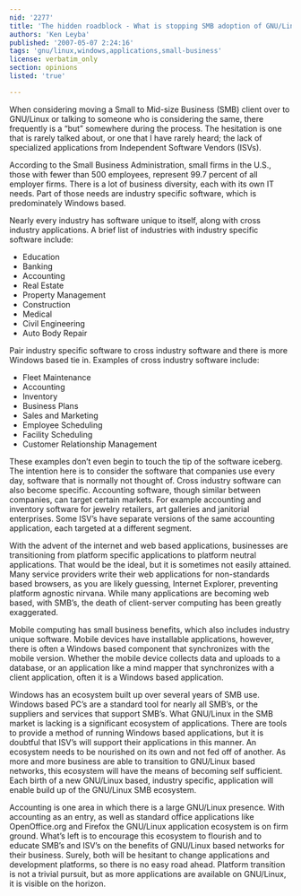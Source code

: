```yaml
---
nid: '2277'
title: 'The hidden roadblock - What is stopping SMB adoption of GNU/Linux?'
authors: 'Ken Leyba'
published: '2007-05-07 2:24:16'
tags: 'gnu/linux,windows,applications,small-business'
license: verbatim_only
section: opinions
listed: 'true'

---
```

When considering moving a Small to Mid-size Business (SMB) client over to GNU/Linux or talking to someone who is considering the same, there frequently is a “but” somewhere during the process.  The hesitation is one that is rarely talked about, or one that I have rarely heard; the lack of specialized applications from Independent Software Vendors (ISVs).

According to the Small Business Administration, small firms in the U.S., those with fewer than 500 employees, represent 99.7 percent of all employer firms.  There is a lot of business diversity, each with its own IT needs.  Part of those needs are industry specific software, which is predominately Windows based.

Nearly every industry has software unique to itself, along with cross industry applications.  A brief list of industries with industry specific software include:


* Education
* Banking
* Accounting
* Real Estate
* Property Management
* Construction
* Medical
* Civil Engineering
* Auto Body Repair

Pair industry specific software to cross industry software and there is more Windows based tie in.  Examples of cross industry software include:


* Fleet Maintenance
* Accounting
* Inventory
* Business Plans
* Sales and Marketing
* Employee Scheduling
* Facility Scheduling
* Customer Relationship Management

These examples don’t even begin to touch the tip of the software iceberg.  The intention here is to consider the software that companies use every day, software that is normally not thought of.  Cross industry software can also become specific.  Accounting software, though similar between companies, can target certain markets.  For example accounting and inventory software for jewelry retailers, art galleries and janitorial enterprises.  Some ISV’s have separate versions of the same accounting application, each targeted at a different segment.

With the advent of the internet and web based applications, businesses are transitioning from platform specific applications to platform neutral applications.  That would be the ideal, but it is sometimes not easily attained.  Many service providers write their web applications for non-standards based browsers, as you are likely guessing, Internet Explorer, preventing platform agnostic nirvana.  While many applications are becoming web based, with SMB’s, the death of client-server computing has been greatly exaggerated.

Mobile computing has small business benefits, which also includes industry unique software.  Mobile devices have installable applications, however, there is often a Windows based component that synchronizes with the mobile version.  Whether the mobile device collects data and uploads to a database, or an application like a mind mapper that synchronizes with a client application, often it is a Windows based application.

Windows has an ecosystem built up over several years of SMB use.  Windows based PC’s are a standard tool for nearly all SMB’s, or the suppliers and services that support SMB’s.  What GNU/Linux in the SMB market is lacking is a significant ecosystem of applications.  There are tools to provide a method of running Windows based applications, but it is doubtful that ISV’s will support their applications in this manner.  An ecosystem needs to be nourished on its own and not fed off of another.  As more and more business are able to transition to GNU/Linux based networks, this ecosystem will have the means of becoming self sufficient.  Each birth of a new GNU/Linux based, industry specific, application will enable build up of the GNU/Linux SMB ecosystem.

Accounting is one area in which there is a large GNU/Linux presence.  With accounting as an entry, as well as standard office applications like OpenOffice.org and Firefox the GNU/Linux application ecosystem is on firm ground.  What’s left is to encourage this ecosystem to flourish and to educate SMB’s and ISV’s on the benefits of GNU/Linux based networks for their business.  Surely, both will be hesitant to change applications and development platforms, so there is no easy road ahead.  Platform transition is not a trivial pursuit, but as more applications are available on GNU/Linux, it is visible on the horizon.

